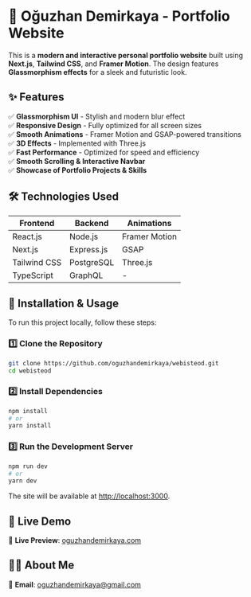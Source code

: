 # 🚀 Oğuzhan Demirkaya - Portfolio Website

This is a **modern and interactive personal portfolio website** built using **Next.js**, **Tailwind CSS**, and **Framer Motion**. The design features **Glassmorphism effects** for a sleek and futuristic look.

## ✨ Features
✅ **Glassmorphism UI** - Stylish and modern blur effect  
✅ **Responsive Design** - Fully optimized for all screen sizes  
✅ **Smooth Animations** - Framer Motion and GSAP-powered transitions  
✅ **3D Effects** - Implemented with Three.js  
✅ **Fast Performance** - Optimized for speed and efficiency  
✅ **Smooth Scrolling & Interactive Navbar**  
✅ **Showcase of Portfolio Projects & Skills**  

## 🛠️ Technologies Used

| Frontend | Backend | Animations |
|----------|----------|-----------|
| React.js | Node.js | Framer Motion |
| Next.js | Express.js | GSAP |
| Tailwind CSS | PostgreSQL | Three.js |
| TypeScript | GraphQL | - |

## 🚀 Installation & Usage
To run this project locally, follow these steps:

### 1️⃣ **Clone the Repository**
```bash
git clone https://github.com/oguzhandemirkaya/webisteod.git
cd webisteod
```

### 2️⃣ **Install Dependencies**
```bash
npm install
# or
yarn install
```

### 3️⃣ **Run the Development Server**
```bash
npm run dev
# or
yarn dev
```
The site will be available at [http://localhost:3000](http://localhost:3000).

## 🔗 Live Demo
🔴 **Live Preview**: [oguzhandemirkaya.com](http://oguzhandemirkaya.com)

## 👨‍💻 About Me
📩 **Email**: oguzhandemirkaya@gmail.com

